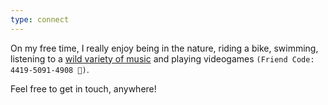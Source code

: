 ```yaml
---
type: connect
---
```


On my free time, I really enjoy being in the nature, riding a bike,
swimming, listening to a [wild variety of music](https://open.spotify.com/user/fernandomachado90)
and playing videogames `(Friend Code: 4419-5091-4908 🍄)`.

Feel free to get in touch, anywhere!
